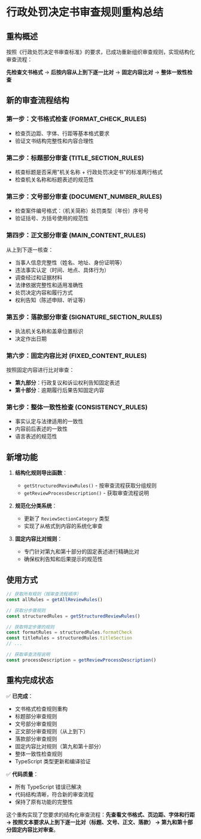 # 行政处罚决定书审查规则重构总结

## 重构概述

按照《行政处罚决定书审查标准》的要求，已成功重新组织审查规则，实现结构化审查流程：

**先检查文书格式** → **后按内容从上到下逐一比对** → **固定内容比对** → **整体一致性检查**

## 新的审查流程结构

### 第一步：文书格式检查 (FORMAT_CHECK_RULES)
- 检查页边距、字体、行距等基本格式要求
- 验证文书结构完整性和内容合理性

### 第二步：标题部分审查 (TITLE_SECTION_RULES)
- 核查标题是否采用"机关名称 + 行政处罚决定书"的标准两行格式
- 检查机关名称和标题表述的规范性

### 第三步：文号部分审查 (DOCUMENT_NUMBER_RULES)
- 检查案件编号格式：（机关简称）处罚类型〔年份〕序号号
- 验证括号、方括号使用的规范性

### 第四步：正文部分审查 (MAIN_CONTENT_RULES)
从上到下逐一核查：
- 当事人信息完整性（姓名、地址、身份证明等）
- 违法事实认定（时间、地点、具体行为）
- 调查经过和证据材料
- 法律依据完整性和适用准确性
- 处罚决定内容和履行方式
- 权利告知（陈述申辩、听证等）

### 第五步：落款部分审查 (SIGNATURE_SECTION_RULES)
- 执法机关名称和盖章位置标识
- 决定作出日期

### 第六步：固定内容比对 (FIXED_CONTENT_RULES)
按照固定内容进行比对审查：
- **第九部分**：行政复议和诉讼权利告知固定表述
- **第十部分**：逾期履行后果告知固定内容

### 第七步：整体一致性检查 (CONSISTENCY_RULES)
- 事实认定与法律适用的一致性
- 内容前后表述的一致性
- 语言表述的规范性

## 新增功能

1. **结构化规则导出函数**：
   - `getStructuredReviewRules()` - 按审查流程获取分组规则
   - `getReviewProcessDescription()` - 获取审查流程说明

2. **规范化分类系统**：
   - 更新了 `ReviewSectionCategory` 类型
   - 实现了从格式到内容的系统化审查

3. **固定内容比对规则**：
   - 专门针对第九和第十部分的固定表述进行精确比对
   - 确保权利告知和后果提示的规范性

## 使用方式

```typescript
// 获取所有规则（按审查流程顺序）
const allRules = getAllReviewRules()

// 获取分步骤规则
const structuredRules = getStructuredReviewRules()

// 获取特定步骤的规则
const formatRules = structuredRules.formatCheck
const titleRules = structuredRules.titleSection
// ...

// 获取审查流程说明
const processDescription = getReviewProcessDescription()
```

## 重构完成状态

✅ **已完成**：
- 文书格式检查规则重构
- 标题部分审查规则
- 文号部分审查规则
- 正文部分审查规则（从上到下）
- 落款部分审查规则
- 固定内容比对规则（第九和第十部分）
- 整体一致性检查规则
- TypeScript 类型更新和编译验证

✅ **代码质量**：
- 所有 TypeScript 错误已解决
- 代码结构清晰，符合新的审查流程
- 保持了原有功能的完整性

这个重构实现了您要求的结构化审查流程：**先查看文书格式、页边距、字体和行距 → 按照文本要求从上到下逐一比对（标题、文号、正文、落款） → 第九和第十部分固定内容比对审查**。